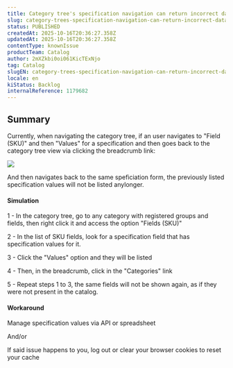 ```yaml
---
title: Category tree's specification navigation can return incorrect data
slug: category-trees-specification-navigation-can-return-incorrect-data
status: PUBLISHED
createdAt: 2025-10-16T20:36:27.358Z
updatedAt: 2025-10-16T20:36:27.358Z
contentType: knownIssue
productTeam: Catalog
author: 2mXZkbi0oi061KicTExNjo
tag: Catalog
slugEN: category-trees-specification-navigation-can-return-incorrect-data
locale: en
kiStatus: Backlog
internalReference: 1179682
---
```


## Summary


Currently, when navigating the category tree, if an user navigates to "Field (SKU)" and then "Values" for a specification and then goes back to the category tree view via clicking the breadcrumb link:

 ![](https://vtexhelp.zendesk.com/attachments/token/qtPOrJ9QkBSTLEALtov7At2nI/?name=image.png)

And then navigates back to the same speficiation form, the previously listed specification values will not be listed anylonger.


#### Simulation


1 - In the category tree, go to any category with registered groups and fields, then right click it and access the option "Fields (SKU)"

2 - In the list of SKU fields, look for a specification field that has specification values for it.

3 - Click the "Values" option and they will be listed

4 - Then, in the breadcrumb, click in the "Categories" link

5 - Repeat steps 1 to 3, the same fields will not be shown again, as if they were not present in the catalog.


#### Workaround


Manage specification values via API or spreadsheet

And/or

If said issue happens to you, log out or clear your browser cookies to reset your cache




